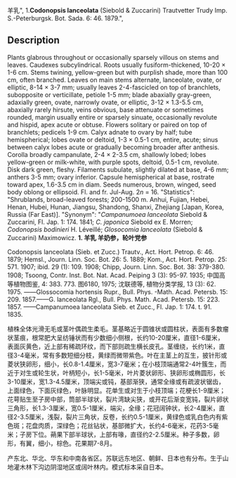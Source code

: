 羊乳",
1.**Codonopsis lanceolata** (Siebold & Zuccarini) Trautvetter Trudy Imp. S.-Peterburgsk. Bot. Sada. 6: 46. 1879.",

## Description
Plants glabrous throughout or occasionally sparsely villous on stems and leaves. Caudexes subcylindrical. Roots usually fusiform-thickened, 10-20 × 1-6 cm. Stems twining, yellow-green but with purplish shade, more than 100 cm, often branched. Leaves on main stems alternate, lanceolate, ovate, or elliptic, 8-14 × 3-7 mm; usually leaves 2-4-fascicled on top of branchlets, subopposite or verticillate, petiole 1-5 mm; blade abaxially gray-green, adaxially green, ovate, narrowly ovate, or elliptic, 3-12 × 1.3-5.5 cm, abaxially rarely hirsute, veins obvious, base attenuate or sometimes rounded, margin usually entire or sparsely sinuate, occasionally revolute and hispid, apex acute or obtuse. Flowers solitary or paired on top of branchlets; pedicels 1-9 cm. Calyx adnate to ovary by half; tube hemispherical; lobes ovate or deltoid, 1-3 × 0.5-1 cm, entire, acute; sinus between calyx lobes acute or gradually becoming broader after anthesis. Corolla broadly campanulate, 2-4 × 2-3.5 cm, shallowly lobed; lobes yellow-green or milk-white, with purple spots, deltoid, 0.5-1 cm, revolute. Disk dark green, fleshy. Filaments subulate, slightly dilated at base, 4-6 mm; anthers 3-5 mm; ovary inferior. Capsule hemispherical at base, rostrate toward apex, 1.6-3.5 cm in diam. Seeds numerous, brown, winged, seed body oblong or ellipsoid. Fl. and fr. Jul-Aug. 2*n* = 16.
  "Statistics": "Shrublands, broad-leaved forests; 200-1500 m. Anhui, Fujian, Hebei, Henan, Hubei, Hunan, Jiangsu, Shandong, Shanxi, Zhejiang [Japan, Korea, Russia (Far East)].
  "Synonym": "*Campanumoea lanceolata* Siebold &amp; Zuccarini, Fl. Jap. 1: 174. 1841; *C. japonica* Siebold ex E. Morren; *Codonopsis bodinieri* H. Léveillé; *Glosocomia lanceolata* (Siebold &amp; Zuccarini) Maximowicz.
**1. 羊乳 羊奶参，轮叶党参**

Codonopsis lanceolata (Sieb. et Zucc.) Trautv., Act. Hort. Petrop. 6: 46. 1879; Hemsl., Journ. Linn. Soc. Bot. 26: 5. 1889; Kom., Act. Hort. Petrop. 25: 571. 1907; ibid. 29 (1): 109. 1908; Chipp, Journ. Linn. Soc. Bot. 38: 379-380. 1908; Tsoong, Contr. Inst. Bot. Nat. Acad. Peiping 3 (3): 95-97. 1935; 中国高等植物图鉴, 4: 383. 773. 图6180, 1975; 沈联德等, 植物分类学报, 13 (3): 62. 1975. ——Glossocomia hortensis Rupr., Bull. Phys. -Math. Acad. Petersb. 15: 209. 1857.——G. lanceolata Rgl., Bull. Phys. Math. Acad. Petersb. 15: 223. 1857. ——Campanumoea lanceolata Sieb. et Zucc., Fl. Jap. 1: 174. t. 91. 1835.

植株全体光滑无毛或茎叶偶疏生柔毛。茎基略近于圆锥状或圆柱状，表面有多数瘤状茎痕，根常肥大呈纺锤状而有少数细小侧根，长约10-20厘米，直径1-6厘米，表面灰黄色，近上部有稀疏环纹，而下部则疏生横长皮孔。茎缠绕，长约1米，直径3-4毫米，常有多数短细分枝，黄绿而微带紫色。叶在主茎上的互生，披针形或菱状狭卵形，细小，长0.8-1.4厘米，宽3-7毫米；在小枝顶端通常2-4叶簇生，而近于对生或轮生状，叶柄短小，长1-5毫米，叶片菱状卵形、狭卵形或椭圆形，长3-10厘米，宽1.3-4.5厘米，顶端尖或钝，基部渐狭，通常全缘或有疏波状锯齿，上面绿色，下面灰绿色，叶脉明显。花单生或对生于小枝顶端；花梗长1-9厘米；花萼贴生至子房中部，筒部半球状，裂片湾缺尖狭，或开花后渐变宽钝，裂片卵状三角形，长1.3-3厘米，宽0.5-1厘米，端尖，全缘；花冠阔钟状，长2-4厘米，直径2-3.5厘米，浅裂，裂片三角状，反卷，长约0.5-1厘米，黄绿色或乳白色内有紫色斑；花盘肉质，深绿色；花丝钻状，基部微扩大，长约4-6毫米，花药3-5毫米；子房下位。蒴果下部半球状，上部有喙，直径约2-2.5厘米。种子多数，卵形，有翼，细小，棕色。花果期7-8月。

产东北、华北、华东和中南各省区。苏联远东地区、朝鲜、日本也有分布。生于山地灌木林下沟边阴湿地区或阔叶林内。模式标本采自日本。
